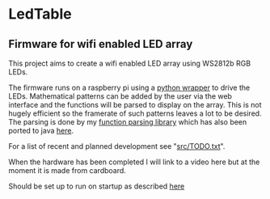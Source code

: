 # LedTable
## Firmware for wifi enabled LED array

This project aims to create a wifi enabled LED array using WS2812b RGB LEDs.

The firmware runs on a raspberry pi using a [python wrapper](https://github.com/jgarff/rpi_ws281x) to drive the LEDs.
Mathematical patterns can be added by the user via the web interface and the functions will be parsed to display on the array.
This is not hugely efficient so the framerate of such patterns leaves a lot to be desired.
The parsing is done by my [function parsing library](https://github.com/janion/EquationParser) which has also been ported to java [here](https://github.com/janion/FunctionParser).

For a list of recent and planned development see "[src/TODO.txt](https://github.com/janion/LedTable/blob/master/src/TODO.txt)".

When the hardware has been completed I will link to a video here but at the moment it is made from cardboard.

Should be set up to run on startup as described [here](http://www.opentechguides.com/how-to/article/raspberry-pi/5/raspberry-pi-auto-start.html)
